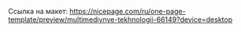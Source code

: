 Ссылка на макет: https://nicepage.com/ru/one-page-template/preview/multimediynye-tekhnologii-66149?device=desktop
